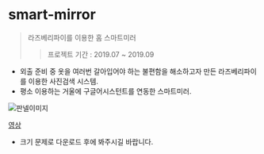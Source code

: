 # smart-mirror
>라즈베리파이를 이용한 홈 스마트미러
>> 프로젝트 기간 : 2019.07 ~ 2019.09

- 외출 준비 중 옷을 여러번 갈아입어야 하는 불편함을 해소하고자 만든 라즈베리파이를 이용한 사진검색 시스템. 
- 평소 이용하는 거울에 구글어시스턴트를 연동한 스마트미러.


![판넬이미지](https://user-images.githubusercontent.com/91947795/212639397-2df69d34-4d5a-4c9c-b0f4-c2a66a9d9e3b.PNG)


[영상](#smartmirror.mp4)
- 크기 문제로 다운로드 후에 봐주시길 바랍니다.
